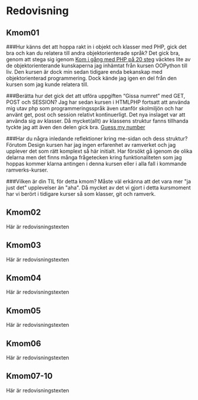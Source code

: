 ---
...
Redovisning
=========================



Kmom01
-------------------------

###Hur känns det att hoppa rakt in i objekt och klasser med PHP, gick det bra och kan du relatera till andra objektorienterade språk?
Det gick bra, genom att stega sig igenom [Kom i gång med PHP på 20 steg](https://dbwebb.se/kunskap/kom-i-gang-med-php-pa-20-steg)
väcktes lite av de objektorienterande kunskaperna jag inhämtat från kursen OOPython till liv. Den kursen är dock min sedan tidigare enda bekanskap med objektorienterad
programmering. Dock kände jag igen en del från den kursen som jag kunde relatera till.

###Berätta hur det gick det att utföra uppgiften “Gissa numret” med GET, POST och SESSION?
Jag har sedan kursen i HTMLPHP fortsatt att använda mig utav php som programmeringsspråk även utanför skolmiljön och har använt
get, post och session relativt kontinuerligt. Det nya inslaget var att använda sig av klasser. Då mycket(allt) av klassens struktur
fanns tillhanda tyckte jag att även den delen gick bra. [Guess my number](http://www.student.bth.se/~mahw17/dbwebb-kurser/oophp/me/kmom01/guess/index_get.php)

###Har du några inledande reflektioner kring me-sidan och dess struktur?
Förutom Design kursen har jag ingen erfarenhet av ramverket och jag upplever det som rätt komplext så här initialt.
Har försökt gå igenom de olika delarna men det finns många frågetecken kring funktionaliteten som jag hoppas kommer
klarna antingen i denna kursen eller i alla fall i kommande ramverks-kurser.

###Vilken är din TIL för detta kmom?
Måste väl erkänna att det vara mer "ja just det" upplevelser än "aha". Då mycket av det vi gjort
i detta kursmoment har vi berört i tidigare kurser så som klasser, git och ramverk.

Kmom02
-------------------------

Här är redovisningstexten



Kmom03
-------------------------

Här är redovisningstexten



Kmom04
-------------------------

Här är redovisningstexten



Kmom05
-------------------------

Här är redovisningstexten



Kmom06
-------------------------

Här är redovisningstexten



Kmom07-10
-------------------------

Här är redovisningstexten
